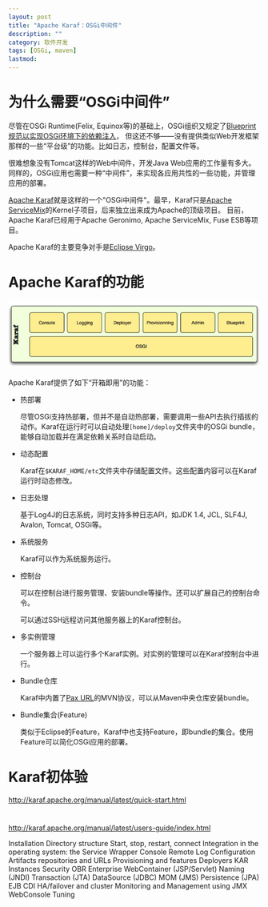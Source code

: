 ```yaml
---
layout: post
title: "Apache Karaf：OSGi中间件"
description: ""
category: 软件开发
tags: [OSGi, maven]
lastmod: 
---
```


# 为什么需要“OSGi中间件”

尽管在OSGi Runtime(Felix, Equinox等)的基础上，OSGi组织又规定了[Blueprint规范以实现OSGi环境下的依赖注入](/2014/01/22/osgi_blueprint_container.html)，
但这还不够——没有提供类似Web开发框架那样的一些“平台级”的功能。比如日志，控制台，配置文件等。

很难想象没有Tomcat这样的Web中间件，开发Java Web应用的工作量有多大。同样的，OSGi应用也需要一种“中间件”，来实现各应用共性的一些功能，并管理应用的部署。

[Apache Karaf](http://karaf.apache.org/)就是这样的一个"OSGi中间件"。最早，Karaf只是[Apache ServiceMix](http://servicemix.apache.org/)的Kernel子项目，后来独立出来成为Apache的顶级项目。
目前，Apache Karaf已经用于Apache Geronimo, Apache ServiceMix, Fuse ESB等项目。

Apache Karaf的主要竞争对手是[Eclipse Virgo](http://www.eclipse.org/virgo/)。

# Apache Karaf的功能

![](/images/fuse/Karaf.jpg)

Apache Karaf提供了如下“开箱即用”的功能：

- 热部署

  尽管OSGi支持热部署，但并不是自动热部署，需要调用一些API去执行插拔的动作。Karaf在运行时可以自动处理`[home]/deploy`文件夹中的OSGi bundle，能够自动加载并在满足依赖关系时自动启动。

- 动态配置

  Karaf在`$KARAF_HOME/etc`文件夹中存储配置文件。这些配置内容可以在Karaf运行时动态修改。

- 日志处理

  基于Log4J的日志系统，同时支持多种日志API，如JDK 1.4, JCL, SLF4J, Avalon, Tomcat, OSGi等。

- 系统服务

  Karaf可以作为系统服务运行。

- 控制台

  可以在控制台进行服务管理、安装bundle等操作。还可以扩展自己的控制台命令。

  可以通过SSH远程访问其他服务器上的Karaf控制台。

- 多实例管理

  一个服务器上可以运行多个Karaf实例。对实例的管理可以在Karaf控制台中进行。

- Bundle仓库
  
  Karaf中内置了[Pax URL](https://ops4j1.jira.com/wiki/display/paxurl/Pax+URL)的MVN协议，可以从Maven中央仓库安装bundle。

- Bundle集合(Feature)

  类似于Eclipse的Feature，Karaf中也支持Feature，即bundle的集合。使用Feature可以简化OSGi应用的部署。



# Karaf初体验

http://karaf.apache.org/manual/latest/quick-start.html


# 

http://karaf.apache.org/manual/latest/users-guide/index.html


Installation
Directory structure
Start, stop, restart, connect
Integration in the operating system: the Service Wrapper
Console
Remote
Log
Configuration
Artifacts repositories and URLs
Provisioning and features
Deployers
KAR
Instances
Security
OBR
Enterprise
WebContainer (JSP/Servlet)
Naming (JNDI)
Transaction (JTA)
DataSource (JDBC)
MOM (JMS)
Persistence (JPA)
EJB
CDI
HA/failover and cluster
Monitoring and Management using JMX
WebConsole
Tuning